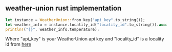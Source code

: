 ## weather-union rust implementation
```rust
let instance = WeatherUnion::from_key("api_key".to_string());
let weather_info = instance.locality_id("locality_id".to_string()).await.unwrap();
println!("{}", weather_info.temperature);
```
Where "api_key" is your WeatherUnion api key and "locality_id" is a locality id from [here](https://b.zmtcdn.com/data/file_assets/65fa362da3aa560a92f0b8aeec0dfda31713163042.pdf)